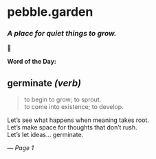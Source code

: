 # pebble.garden  
### *A place for quiet things to grow.*

🌱  

**Word of the Day:**  
## **germinate** *(verb)*  
> to begin to grow; to sprout.  
> to come into existence; to develop.

Let’s see what happens when meaning takes root.  
Let’s make space for thoughts that don’t rush.  
Let’s let ideas… germinate.

— *Page 1*
